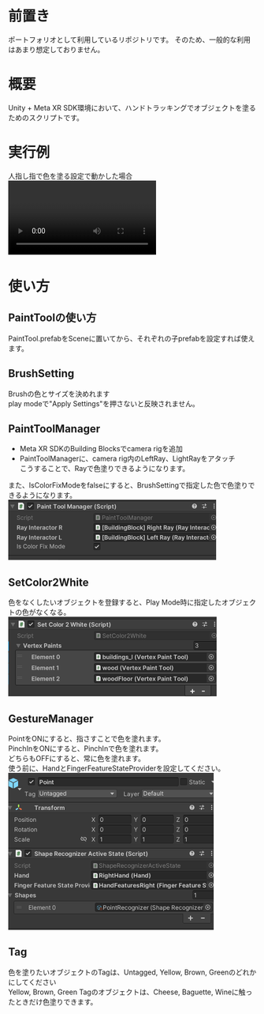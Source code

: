 # 前置き
ポートフォリオとして利用しているリポジトリです。 そのため、一般的な利用はあまり想定しておりません。

# 概要
Unity + Meta XR SDK環境において、ハンドトラッキングでオブジェクトを塗るためのスクリプトです。

# 実行例
人指し指で色を塗る設定で動かした場合
<video controls src="2024-09-07 03-51-40.mp4" title="Title"></video>

# 使い方
## PaintToolの使い方
PaintTool.prefabをSceneに置いてから、それぞれの子prefabを設定すれば使えます。

## BrushSetting
Brushの色とサイズを決めれます  
play modeで"Apply Settings"を押さないと反映されません。  

## PaintToolManager
- Meta XR SDKのBuilding Blocksでcamera rigを追加
- PaintToolManagerに、camera rig内のLeftRay、LightRayをアタッチ  
こうすることで、Rayで色塗りできるようになります。  

また、IsColorFixModeをfalseにすると、BrushSettingで指定した色で色塗りできるようになります。  
![alt text](RayInteractor.png)  

## SetColor2White
色をなくしたいオブジェクトを登録すると、Play Mode時に指定したオブジェクトの色がなくなる。  
![alt text](SetColor2White.png)

## GestureManager
PointをONにすると、指さすことで色を塗れます。  
PinchInをONにすると、PinchInで色を塗れます。  
どちらもOFFにすると、常に色を塗れます。  
使う前に、HandとFingerFeatureStateProviderを設定してください。  
![alt text](GestureManager.png)

## Tag
色を塗りたいオブジェクトのTagは、Untagged, Yellow, Brown, Greenのどれかにしてください  
Yellow, Brown, Green Tagのオブジェクトは、Cheese, Baguette, Wineに触ったときだけ色塗りできます。